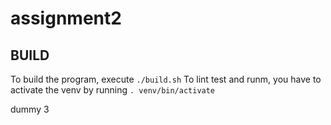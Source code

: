 # assignment2

## BUILD

To build the program, execute `./build.sh`
To lint test and runm, you have to activate the venv by running `. venv/bin/activate`

dummy 3
